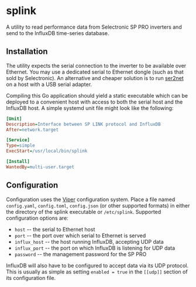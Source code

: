 # splink

A utility to read performance data from Selectronic SP PRO inverters and send to the InfluxDB time-series database.

## Installation
The utility expects the serial connection to the inverter to be available over Ethernet.  You may use a dedicated serial to Ethernet dongle (such as that sold by Selectronic).  An alternative and cheaper solution is to run [ser2net](https://github.com/I2SE/ser2net) on a host with a USB serial adapter.

Compiling this Go application should yield a static executable which can be deployed to a convenient host with access to both the serial host and the InfluxDB host.  A simple systemd unit file might look like the following:

```INI
[Unit]
Description=Interface between SP LINK protocol and InfluxDB
After=network.target

[Service]
Type=simple
ExecStart=/usr/local/bin/splink

[Install]
WantedBy=multi-user.target
```

## Configuration
Configuration uses the [Viper](https://github.com/spf13/viper) configuration system.  Place a file named `config.yaml`, `config.toml`, `config.json` (or other supported formats) in either the directory of the splink executable or `/etc/splink`.  Supported configuration options are:

- `host` -- the serial to Ethernet host
- `port` -- the port over which serial to Ethernet is served
- `influx_host` -- the host running InfluxDB, accepting UDP data
- `influx_port` -- the port on which InfluxDB is listening for UDP data
- `password` -- the management password for the SP PRO

InfluxDB will also have to be configured to accept data via its UDP protocol.  This is usually as simple as setting `enabled = true` in the `[[udp]]` section of its configuration file.